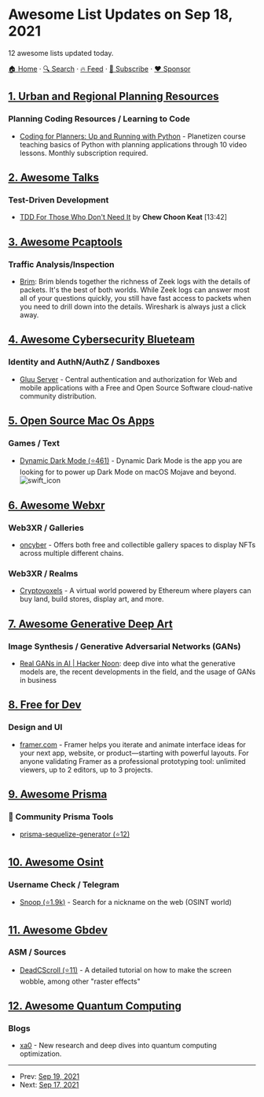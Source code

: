 # Awesome List Updates on Sep 18, 2021

12 awesome lists updated today.

[🏠 Home](/README.md) · [🔍 Search](https://www.trackawesomelist.com/search/) · [🔥 Feed](https://www.trackawesomelist.com/rss.xml) · [📮 Subscribe](https://trackawesomelist.us17.list-manage.com/subscribe?u=d2f0117aa829c83a63ec63c2f&id=36a103854c) · [❤️  Sponsor](https://github.com/sponsors/theowenyoung)



## [1. Urban and Regional Planning Resources](/content/APA-Technology-Division/urban-and-regional-planning-resources/README.md)

### Planning Coding Resources / Learning to Code

*   [Coding for Planners: Up and Running with Python](https://courses.planetizen.com/course/coding-for-planners-python) - Planetizen course teaching basics of Python with planning applications through 10 video lessons. Monthly subscription required.

## [2. Awesome Talks](/content/JanVanRyswyck/awesome-talks/README.md)

### Test-Driven Development

*   [TDD For Those Who Don't Need It](https://www.youtube.com/watch?v=a6oP24CSdUg) by **Chew Choon Keat** \[13:42]

## [3. Awesome Pcaptools](/content/caesar0301/awesome-pcaptools/README.md)

### Traffic Analysis/Inspection

*   [Brim](https://www.brimsecurity.com/): Brim blends together the richness of Zeek logs with the details of packets. It's the best of both worlds. While Zeek logs can answer most all of your questions quickly, you still have fast access to packets when you need to drill down into the details. Wireshark is always just a click away.

## [4. Awesome Cybersecurity Blueteam](/content/fabacab/awesome-cybersecurity-blueteam/README.md)

### Identity and AuthN/AuthZ / Sandboxes

*   [Gluu Server](https://gluu.org/) - Central authentication and authorization for Web and mobile applications with a Free and Open Source Software cloud-native community distribution.

## [5. Open Source Mac Os Apps](/content/serhii-londar/open-source-mac-os-apps/README.md)

### Games / Text

*   [Dynamic Dark Mode (⭐461)](https://github.com/ApolloZhu/Dynamic-Dark-Mode) - Dynamic Dark Mode is the app you are looking for to power up Dark Mode on macOS Mojave and beyond. ![swift\_icon](https://github.com/serhii-londar/open-source-mac-os-apps/raw/master/./icons/swift-16.png "Swift language.")

## [6. Awesome Webxr](/content/msub2/awesome-webxr/README.md)

### Web3XR / Galleries

*   [oncyber](https://oncyber.io/) - Offers both free and collectible gallery spaces to display NFTs across multiple different chains.

### Web3XR / Realms

*   [Cryptovoxels](https://www.cryptovoxels.com/) - A virtual world powered by Ethereum where players can buy land, build stores, display art, and more.

## [7. Awesome Generative Deep Art](/content/filipecalegario/awesome-generative-deep-art/README.md)

### Image Synthesis / Generative Adversarial Networks (GANs)

*   [Real GANs in AI | Hacker Noon](https://hackernoon.com/real-gans-in-ai): deep dive into what the generative models are, the recent developments in the field, and the usage of GANs in business

## [8. Free for Dev](/content/ripienaar/free-for-dev/README.md)

### Design and UI

*   [framer.com](https://www.framer.com/) - Framer helps you iterate and animate interface ideas for your next app, website, or product—starting with powerful layouts. For anyone validating Framer as a professional prototyping tool: unlimited viewers, up to 2 editors, up to 3 projects.

## [9. Awesome Prisma](/content/catalinmiron/awesome-prisma/README.md)

### :safety_vest: Community Prisma Tools

*   [prisma-sequelize-generator (⭐12)](https://github.com/floydspace/prisma-sequelize-generator)

## [10. Awesome Osint](/content/jivoi/awesome-osint/README.md)

### Username Check / Telegram

*   [Snoop (⭐1.9k)](https://github.com/snooppr/snoop/blob/master/README.en.md) - Search for a nickname on the web (OSINT world)

## [11. Awesome Gbdev](/content/gbdev/awesome-gbdev/README.md)

### ASM / Sources

*   [DeadCScroll (⭐11)](https://github.com/gb-archive/DeadCScroll) - A detailed tutorial on how to make the screen wobble, among other "raster effects"

## [12. Awesome Quantum Computing](/content/desireevl/awesome-quantum-computing/README.md)

### Blogs

*   [xa0](https://blog.xa0.de/list) - New research and deep dives into quantum computing optimization.

---

- Prev: [Sep 19, 2021](/content/2021/09/19/README.md)
- Next: [Sep 17, 2021](/content/2021/09/17/README.md)